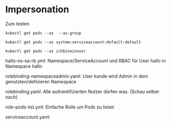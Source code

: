 # Impersonation

Zum testen

~~~
kubectl get pods --as  --as-group

kubectl get pods --as system:serviceaccount:default:default

kubectl get pods --as ichbineinuser

~~~


hallo-ns-sa-rb.yml: Namespace/ServiceAccount und RBAC für User hallo in Namespace hallo

rolebinding-namespaceadmin.yaml: User kunde wird Admin in dem genutzten/definieren Namespace

rolebinding.yaml: Alle authentifizierten Nutzer dürfen was. (Schau selber nach)

role-pods-list.yml: Einfache Rolle um Pods zu listen

serviceaccount.yaml
